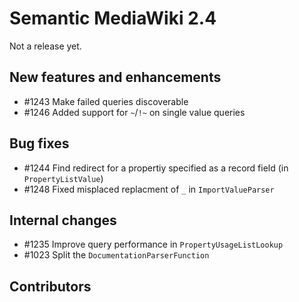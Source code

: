 # Semantic MediaWiki 2.4

Not a release yet.

## New features and enhancements

* #1243 Make failed queries discoverable
* #1246 Added support for `~`/`!~` on single value queries

## Bug fixes

* #1244 Find redirect for a propertiy specified as a record field (in `PropertyListValue`)
* #1248 Fixed misplaced replacment of `_` in `ImportValueParser`

## Internal changes

* #1235 Improve query performance in `PropertyUsageListLookup`
* #1023 Split the `DocumentationParserFunction`

## Contributors
